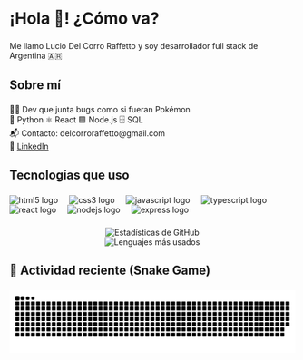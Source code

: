 <h1 align="left">¡Hola 👋! ¿Cómo va?</h1>

###

<p align="left">Me llamo Lucio Del Corro Raffetto y soy desarrollador full stack de Argentina 🇦🇷</p>

###

<h2 align="left">Sobre mí</h2>

###

<p align="left">👨‍💻 Dev que junta bugs como si fueran Pokémon<br>🐍 Python ⚛️ React 🟩 Node.js 🗄️ SQL<br>📬 Contacto: delcorroraffetto@gmail.com<br>🔗 <a href="https://www.linkedin.com/in/luciodelcorroraffetto">LinkedIn</a></p>

###

<h2 align="left">Tecnologías que uso</h2>

###

<div align="left">
  <img src="https://cdn.jsdelivr.net/gh/devicons/devicon/icons/html5/html5-original.svg" height="40" alt="html5 logo" />
  <img width="12" />
  <img src="https://cdn.jsdelivr.net/gh/devicons/devicon/icons/css3/css3-original.svg" height="40" alt="css3 logo" />
  <img width="12" />
  <img src="https://cdn.jsdelivr.net/gh/devicons/devicon/icons/javascript/javascript-original.svg" height="40" alt="javascript logo" />
  <img width="12" />
  <img src="https://cdn.jsdelivr.net/gh/devicons/devicon/icons/typescript/typescript-original.svg" height="40" alt="typescript logo" />
  <img width="12" />
  <img src="https://cdn.jsdelivr.net/gh/devicons/devicon/icons/react/react-original.svg" height="40" alt="react logo" />
  <img width="12" />
  <img src="https://cdn.jsdelivr.net/gh/devicons/devicon/icons/nodejs/nodejs-original.svg" height="40" alt="nodejs logo" />
  <img width="12" />
  <img src="https://cdn.jsdelivr.net/gh/devicons/devicon/icons/express/express-original.svg" height="40" alt="express logo" />
</div>

###

<div align="center">
  <img src="https://github-readme-stats.vercel.app/api?username=LucioDelCorroRaffetto&show_icons=true&theme=dark" alt="Estadísticas de GitHub" />
  <br />
  <img src="https://github-readme-stats.vercel.app/api/top-langs/?username=LucioDelCorroRaffetto&layout=compact&theme=dark" alt="Lenguajes más usados" />
</div>

###

###
</div>

###

<h2 align="left">🐍 Actividad reciente (Snake Game)</h2>

###

<picture>
  <source media="(prefers-color-scheme: dark)" srcset="https://github.com/LucioDelCorroRaffetto/LucioDelCorroRaffetto/blob/main/dist/github-contribution-grid-snake-dark.svg" />
  <source media="(prefers-color-scheme: light)" srcset="https://github.com/LucioDelCorroRaffetto/LucioDelCorroRaffetto/blob/main/dist/github-contribution-grid-snake.svg" />
  <img alt="animación de la serpiente de contribuciones" src="https://github.com/LucioDelCorroRaffetto/LucioDelCorroRaffetto/blob/main/dist/github-contribution-grid-snake.svg" />
</picture>
